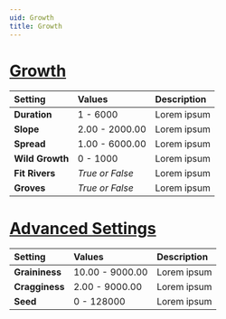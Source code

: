 ```yaml
---
uid: Growth
title: Growth
---
```


# [Growth](#tab/tabid-a)
| Setting            | Values       | Description                                               |
| :----------------- | :----------- | :-------------------------------------------------------- |
| **Duration**    | 1 - 6000        | Lorem ipsum |
| **Slope**       | 2.00 - 2000.00  | Lorem ipsum |
| **Spread**      | 1.00 - 6000.00  | Lorem ipsum |
| **Wild Growth** | 0 - 1000        | Lorem ipsum |
| **Fit Rivers**  | *True or False* | Lorem ipsum |
| **Groves**      | *True or False* | Lorem ipsum |

# [Advanced Settings](#tab/tabid-b)
| Setting            | Values       | Description                                               |
| :----------------- | :----------- | :-------------------------------------------------------- |
| **Graininess**  | 10.00 - 9000.00 | Lorem ipsum |
| **Cragginess**  | 2.00 - 9000.00  | Lorem ipsum |
| **Seed**        | 0 - 128000      | Lorem ipsum |
